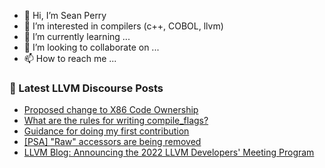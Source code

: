 - 👋 Hi, I’m Sean Perry
- 👀 I’m interested in compilers (c++, COBOL, llvm)
- 🌱 I’m currently learning ...
- 💞️ I’m looking to collaborate on ...
- 📫 How to reach me ...

<!---
s66perry/s66perry is a ✨ special ✨ repository because its `README.md` (this file) appears on your GitHub profile.
You can click the Preview link to take a look at your changes.
--->
### 📕 Latest LLVM Discourse Posts

<!-- DISCOURSE-LLVM:START -->
- [Proposed change to X86 Code Ownership](https://discourse.llvm.org/t/proposed-change-to-x86-code-ownership/65620#post_3)
- [What are the rules for writing compile_flags?](https://discourse.llvm.org/t/what-are-the-rules-for-writing-compile-flags/65631#post_1)
- [Guidance for doing my first contribution](https://discourse.llvm.org/t/guidance-for-doing-my-first-contribution/65590#post_5)
- [[PSA] &quot;Raw&quot; accessors are being removed](https://discourse.llvm.org/t/psa-raw-accessors-are-being-removed/65629#post_1)
- [LLVM Blog: Announcing the 2022 LLVM Developers&#39; Meeting Program](https://discourse.llvm.org/t/llvm-blog-announcing-the-2022-llvm-developers-meeting-program/65625#post_1)
<!-- DISCOURSE-LLVM:END -->
